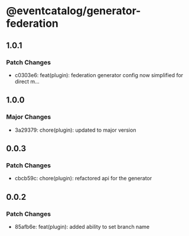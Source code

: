 # @eventcatalog/generator-federation

## 1.0.1

### Patch Changes

- c0303e6: feat(plugin): federation generator config now simplified for direct m…

## 1.0.0

### Major Changes

- 3a29379: chore(plugin): updated to major version

## 0.0.3

### Patch Changes

- cbcb59c: chore(plugin): refactored api for the generator

## 0.0.2

### Patch Changes

- 85afb6e: feat(plugin): added ability to set branch name

